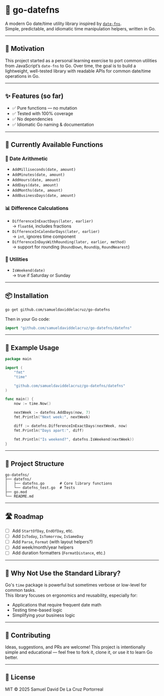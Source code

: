 # 📆 go-datefns

A modern Go date/time utility library inspired by [`date-fns`](https://date-fns.org/).  
Simple, predictable, and idiomatic time manipulation helpers, written in Go.

---

## 🚀 Motivation

This project started as a personal learning exercise to port common utilities from JavaScript’s `date-fns` to Go. Over time, the goal is to build a lightweight, well-tested library with readable APIs for common date/time operations in Go.

---

## ✨ Features (so far)

- ✅ Pure functions — no mutation
- ✅ Tested with 100% coverage
- ✅ No dependencies
- ✅ Idiomatic Go naming & documentation

---

## 🧰 Currently Available Functions

### 📅 Date Arithmetic

- `AddMilliseconds(date, amount)`
- `AddMinutes(date, amount)`
- `AddHours(date, amount)`
- `AddDays(date, amount)`
- `AddMonths(date, amount)`
- `AddBusinessDays(date, amount)`

### 📊 Difference Calculations

- `DifferenceInExactDays(later, earlier)`  
  → `float64`, includes fractions
- `DifferenceInCalendarDays(later, earlier)`  
  → `int`, ignores time component
- `DifferenceInDaysWithRounding(later, earlier, method)`  
  → support for rounding (`RoundDown`, `RoundUp`, `RoundNearest`)

### 📌 Utilities

- `IsWeekend(date)`  
  → true if Saturday or Sunday

---

## 📦 Installation

```bash
go get github.com/samueldaviddelacruz/go-datefns
```

Then in your Go code:

```go
import "github.com/samueldaviddelacruz/go-datefns/datefns"
```

---

## 🧪 Example Usage

```go
package main

import (
	"fmt"
	"time"

	"github.com/samueldaviddelacruz/go-datefns/datefns"
)

func main() {
	now := time.Now()

	nextWeek := datefns.AddDays(now, 7)
	fmt.Println("Next week:", nextWeek)

	diff := datefns.DifferenceInExactDays(nextWeek, now)
	fmt.Println("Days apart:", diff)

	fmt.Println("Is weekend?", datefns.IsWeekend(nextWeek))
}
```

---

## 🧱 Project Structure

```
go-datefns/
├── datefns/
│   ├── datefns.go       # Core library functions
│   └── datefns_test.go  # Tests
├── go.mod
└── README.md
```

---

## 🛣️ Roadmap

- [ ] Add `StartOfDay`, `EndOfDay`, etc.
- [ ] Add `IsToday`, `IsTomorrow`, `IsSameDay`
- [ ] Add `Parse`, `Format` (with layout helpers?)
- [ ] Add week/month/year helpers
- [ ] Add duration formatters (`FormatDistance`, etc.)

---

## 🧠 Why Not Use the Standard Library?

Go's `time` package is powerful but sometimes verbose or low-level for common tasks.  
This library focuses on ergonomics and reusability, especially for:

- Applications that require frequent date math
- Testing time-based logic
- Simplifying your business logic

---

## 🙌 Contributing

Ideas, suggestions, and PRs are welcome! This project is intentionally simple and educational — feel free to fork it, clone it, or use it to learn Go better.

---

## 📄 License

MIT © 2025 Samuel David De La Cruz Portorreal
